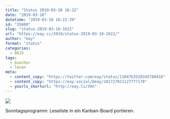 ```yaml
---
title: "Status 2019-03-10 16:22"
date: "2019-03-10"
datetime: "2019-03-10 16:22:39"
id: "35600"
slug: "status-2019-03-10-1622"
url: "https://eay.cc/2019/status-2019-03-10-1622/"
author: "eay"
format: "status"
categories:
  - 0815
tags:
  - buecher
  - lesen
meta:
  - content_copy: "https://twitter.com/eay/status/1104763320345788416"
  - content_copy: "https://eay.social/@eay/101727021127777178"
  - yourls_shorturl: "http://eay.li/39n"
---
```


[![](https://eay.cc/uploads/2019/leseliste-kanban-board.png)](https://eay.cc/uploads/2019/leseliste-kanban-board.png)

Sonntagsprogramm: Leseliste in ein Kanban-Board portieren.

